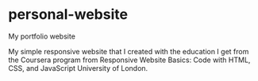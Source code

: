 # personal-website
My portfolio website

My simple responsive website that I created with the education I get from the Coursera program from Responsive Website Basics: Code with HTML, CSS, and JavaScript
University of London.
